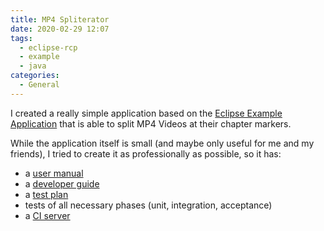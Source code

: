 ```yaml
---
title: MP4 Spliterator
date: 2020-02-29 12:07
tags:
  - eclipse-rcp
  - example
  - java
categories:
  - General
---
```


I created a really simple application based on the [Eclipse Example Application](https://github.com/slothsoft/example-eclipse-application) that is able to split MP4 Videos at their chapter markers. 

<!-- more --> 

While the application itself is small (and maybe only useful for me and my friends), I tried to create it as professionally as possible, so it has:

- a [user manual](https://slothsoft.github.io/mp4-spliterator/)
- a [developer guide](https://github.com/slothsoft/mp4-spliterator/wiki)
- a [test plan](https://github.com/slothsoft/mp4-spliterator/wiki/Test-Plan)
- tests of all necessary phases (unit, integration, acceptance)
- a [CI server](https://www.travis-ci.com/slothsoft/mp4-spliterator)

